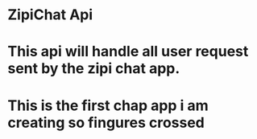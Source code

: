# ZipiChat Api 
# This api will handle all user request sent by the zipi chat app.

# This is the first chap app i am creating so fingures crossed
